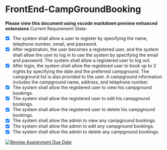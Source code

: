 # FrontEnd-CampGroundBooking
**Please view this document using vscode markdown preview enhanced extensions**
Current Requirement State:

- [x] The system shall allow a user to register by specifying the name, telephone number, email,
and password.
- [x] After registration, the user becomes a registered user, and the system shall allow the user to
log in to use the system by specifying the email and password. The system shall allow a
registered user to log out.
- [x] After login, the system shall allow the registered user to book up to 3 nights by specifying the
date and the preferred campground. The campground list is also provided to the user. A
campground information includes the campground name, address, and telephone number.
- [x] The system shall allow the registered user to view his campground bookings.
- [x] The system shall allow the registered user to edit his campground bookings.
- [x] The system shall allow the registered user to delete his campground bookings.
- [x] The system shall allow the admin to view any campground bookings.
- [x] The system shall allow the admin to edit any campground bookings.
- [x] The system shall allow the admin to delete any campground bookings.

[![Review Assignment Due Date](https://classroom.github.com/assets/deadline-readme-button-24ddc0f5d75046c5622901739e7c5dd533143b0c8e959d652212380cedb1ea36.svg)](https://classroom.github.com/a/OFxUFd-r)
